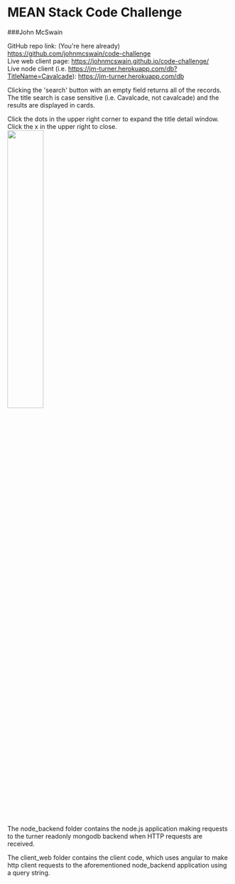 # MEAN Stack Code Challenge

###John McSwain

<p>

GitHub repo link: (You're here already) https://github.com/johnmcswain/code-challenge<br>
Live web client page: https://johnmcswain.github.io/code-challenge/<br>
Live node client (i.e. https://jm-turner.herokuapp.com/db?TitleName=Cavalcade): https://jm-turner.herokuapp.com/db<br>

Clicking the 'search' button with an empty field returns all of the records. The title search is case sensitive (i.e. Cavalcade, not cavalcade) and the results are displayed in cards.<br>

Click the dots in the upper right corner to expand the title detail window. Click the x in the upper right to close.<br>
<img src="https://dl.dropboxusercontent.com/u/609330/turner.gif" width="40%"><br>
The node_backend folder contains the node.js application making requests to the turner readonly mongodb backend when HTTP requests are received.

The client_web folder contains the client code, which uses angular to make http client requests to the aforementioned node_backend application using a query string.
</p>
